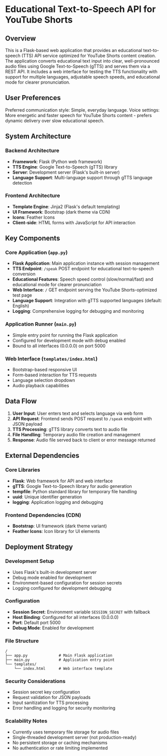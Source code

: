 # Educational Text-to-Speech API for YouTube Shorts

## Overview

This is a Flask-based web application that provides an educational text-to-speech (TTS) API service optimized for YouTube Shorts content creation. The application converts educational text input into clear, well-pronounced audio files using Google Text-to-Speech (gTTS) and serves them via a REST API. It includes a web interface for testing the TTS functionality with support for multiple languages, adjustable speech speeds, and educational mode for clearer pronunciation.

## User Preferences

Preferred communication style: Simple, everyday language.
Voice settings: More energetic and faster speech for YouTube Shorts content - prefers dynamic delivery over slow educational speech.

## System Architecture

### Backend Architecture
- **Framework**: Flask (Python web framework)
- **TTS Engine**: Google Text-to-Speech (gTTS) library
- **Server**: Development server (Flask's built-in server)
- **Language Support**: Multi-language support through gTTS language detection

### Frontend Architecture
- **Template Engine**: Jinja2 (Flask's default templating)
- **UI Framework**: Bootstrap (dark theme via CDN)
- **Icons**: Feather Icons
- **Client-side**: HTML forms with JavaScript for API interaction

## Key Components

### Core Application (`app.py`)
- **Flask Application**: Main application instance with session management
- **TTS Endpoint**: `/speak` POST endpoint for educational text-to-speech conversion
- **Educational Features**: Speech speed control (slow/normal/fast) and educational mode for clearer pronunciation
- **Web Interface**: `/` GET endpoint serving the YouTube Shorts-optimized test page
- **Language Support**: Integration with gTTS supported languages (default: English)
- **Logging**: Comprehensive logging for debugging and monitoring

### Application Runner (`main.py`)
- Simple entry point for running the Flask application
- Configured for development mode with debug enabled
- Bound to all interfaces (0.0.0.0) on port 5000

### Web Interface (`templates/index.html`)
- Bootstrap-based responsive UI
- Form-based interaction for TTS requests
- Language selection dropdown
- Audio playback capabilities

## Data Flow

1. **User Input**: User enters text and selects language via web form
2. **API Request**: Frontend sends POST request to `/speak` endpoint with JSON payload
3. **TTS Processing**: gTTS library converts text to audio file
4. **File Handling**: Temporary audio file creation and management
5. **Response**: Audio file served back to client or error message returned

## External Dependencies

### Core Libraries
- **Flask**: Web framework for API and web interface
- **gTTS**: Google Text-to-Speech library for audio generation
- **tempfile**: Python standard library for temporary file handling
- **uuid**: Unique identifier generation
- **logging**: Application logging and debugging

### Frontend Dependencies (CDN)
- **Bootstrap**: UI framework (dark theme variant)
- **Feather Icons**: Icon library for UI elements

## Deployment Strategy

### Development Setup
- Uses Flask's built-in development server
- Debug mode enabled for development
- Environment-based configuration for session secrets
- Logging configured for development debugging

### Configuration
- **Session Secret**: Environment variable `SESSION_SECRET` with fallback
- **Host Binding**: Configured for all interfaces (0.0.0.0)
- **Port**: Default port 5000
- **Debug Mode**: Enabled for development

### File Structure
```
/
├── app.py              # Main Flask application
├── main.py             # Application entry point
└── templates/
    └── index.html      # Web interface template
```

### Security Considerations
- Session secret key configuration
- Request validation for JSON payloads
- Input sanitization for TTS processing
- Error handling and logging for security monitoring

### Scalability Notes
- Currently uses temporary file storage for audio files
- Single-threaded development server (not production-ready)
- No persistent storage or caching mechanisms
- No authentication or rate limiting implemented